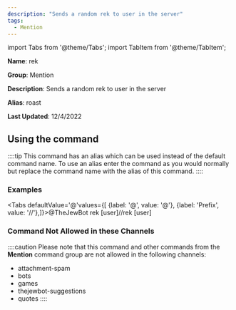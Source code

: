 ```yaml
---
description: "Sends a random rek to user in the server"
tags:
  - Mention
---
```

import Tabs from '@theme/Tabs';
import TabItem from '@theme/TabItem';

**Name**: rek

**Group**: Mention

**Description**: Sends a random rek to user in the server

**Alias**: roast

**Last Updated**: 12/4/2022

## Using the command

::::tip
This command has an alias which can be used instead of the default command name. To use an alias enter the command as you would normally but replace the command name with the alias of this command.
::::

### Examples
<Tabs defaultValue='@'values={[ {label: '@', value: '@'}, {label: 'Prefix', value: '//'},]}><TabItem value='@'>@TheJewBot rek [user]</TabItem><TabItem value='//'>//rek [user]</TabItem></Tabs>

### Command Not Allowed in these Channels
::::caution Please note that this command and other commands from the **Mention** command group are not allowed in the following channels:
- attachment-spam
- bots
- games
- thejewbot-suggestions
- quotes
::::